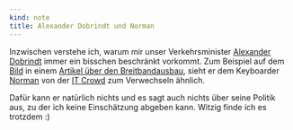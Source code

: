 ```yaml
---
kind: note
title: Alexander Dobrindt und Norman
---
```


Inzwischen verstehe ich, warum mir unser Verkehrsminister [Alexander
Dobrindt][ad] immer ein bisschen beschränkt vorkommt. Zum Beispiel auf dem
[Bild][dobrindt] in einem [Artikel über den Breitbandausbau][artikel], sieht er
dem Keyboarder [Norman][] von der [IT Crowd][] zum Verwechseln ähnlich.

Dafür kann er natürlich nichts und es sagt auch nichts über seine Politik aus,
zu der ich keine Einschätzung abgeben kann. Witzig finde ich es trotzdem :)

[ad]: https://de.wikipedia.org/wiki/Alexander_Dobrindt

[dobrindt]: https://www.bmvi.de/SharedDocs/DE/Fotoreihen/Bilder/Presse-und-Leitungstermine/2015/151021-dobrindt-statement-breitbandausbau/151021-dobrindt-statement-breitbandausbau-08.jpg?__blob=poster

[artikel]: https://www.bmvi.de/SharedDocs/DE/Artikel/DG/bmvi-foerderprogramm-breitbandausbau.html

[norman]: https://31.media.tumblr.com/tumblr_l73occKuKb1qatka3o1_500.jpg

[it crowd]: https://de.wikipedia.org/wiki/The_IT_Crowd
